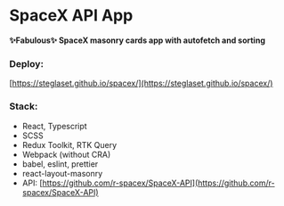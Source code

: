 # SpaceX API App
**✨Fabulous✨ SpaceX masonry cards app with autofetch and sorting**
### Deploy:
[https://steglaset.github.io/spacex/](https://steglaset.github.io/spacex/)
### Stack:
- React, Typescript
- SCSS
- Redux Toolkit, RTK Query
- Webpack (without CRA)
- babel, eslint, prettier
- react-layout-masonry
- API: [https://github.com/r-spacex/SpaceX-API](https://github.com/r-spacex/SpaceX-API)
